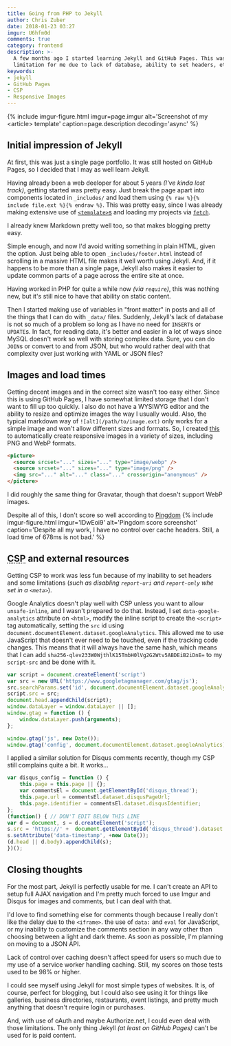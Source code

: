```yaml
---
title: Going from PHP to Jekyll
author: Chris Zuber
date: 2018-01-23 03:27
imgur: U6hfm0d
comments: true
category: frontend
description: >-
  A few months ago I started learning Jekyll and GitHub Pages. This was a severe
  limitation for me due to lack of database, ability to set headers, etc.
keywords:
- jekyll
- GitHub Pages
- CSP
- Responsive Images
---
```

{% include
  imgur-figure.html
  imgur=page.imgur
  alt='Screenshot of my &lt;article&gt; template'
  caption=page.description
  decoding='async'
%}

## Initial impression of Jekyll
At first, this was just a single page portfolio. It was still hosted on GitHub Pages,
so I decided that I may as well learn Jekyll.

Having already been a web deeloper for about 5 years *(I've kinda lost track)*,
getting started was pretty easy. Just break the page apart into components located
in `_includes/` and load them using <code>{% raw %}{% include file.ext %}{% endraw %}</code>.
This was pretty easy, since I was already making extensive use of [`<template>`s](https://developer.mozilla.org/en-US/docs/Web/HTML/Element/template)
and loading my projects via [`fetch`](https://developer.mozilla.org/en-US/docs/Web/API/WindowOrWorkerGlobalScope/fetch).

I already knew Markdown pretty well too, so that makes blogging pretty easy.

Simple enough, and now I'd avoid writing something in plain HTML, given the option.
Just being able to open `_includes/footer.html` instead of scrolling in a massive
HTML file makes it well worth using Jekyll. And, if it happens to be more than a
single page, Jekyll also makes it easier to update common parts of a page across
the entire site at once.

Having worked in PHP for quite a while now *(via `require`)*, this was nothing new,
but it's still nice to have that ability on static content.

Then I started making use of variables in "front matter" in posts and all of the
things that I can do with `_data/` files. Suddenly, Jekyll's lack of database
is not so much of a problem so long as I have no need for `INSERT`s or `UPDATE`s.
In fact, for reading data, it's better and easier in a lot of ways since MySQL
doesn't work so well with storing complex data. Sure, you can do `JOIN`s or convert
to and from JSON, but who would rather deal with that complexity over just working
with YAML or JSON files?

## Images and load times
Getting decent images and in the correct size wasn't too easy either. Since
this is using GitHub Pages, I have somewhat limited storage that I don't want
to fill up too quickly. I also do not have a WYSIWYG editor and the ability to
resize and optimize images the way I usually would. Also, the typical markdown
way of `![alt](/path/to/image.ext)` only works for a simple image and won't allow
different sizes and formats. So, I created [this](https://github.com/shgysk8zer0/shgysk8zer0.github.io/blob/master/_includes/imgur.html)
to automatically create responsive images in a variety of sizes, including PNG
and WebP formats.
```html
<picture>
  <source srcset="..." sizes="..." type="image/webp" />
  <source srcset="..." sizes="..." type="image/png" />
  <img src="..." alt="..." class="..." crossorigin="anonymous" />
</picture>
```

I did roughly the same thing for Gravatar, though that doesn't support WebP images.

Despite all of this, I don't score so well according to [Pingdom](https://tools.pingdom.com/)
{% include imgur-figure.html
  imgur='lDwEoi9'
  alt='Pingdom score screenshot'
  caption='Despite all my work, I have no control over cache headers. Still, a load time of 678ms is not bad.'
%}

## <abbr title="Content-Security-Policy">CSP</abbr> and external resources
Getting CSP to work was less fun because of my inability to set headers and some
limitations (*such as disabling `report-uri` and `report-only` whe set in a
`<meta>`*).

Google Analytics doesn't play well with CSP unless you want to allow `unsafe-inline`,
and I wasn't prepared to do that. Instead, I set `data-google-analytics` attribute
on `<html>`, modify the inline script to create the `<script>` tag automatically,
setting the `src` id using `document.documentElement.dataset.googleAnalytics`.
This allowed me to use JavaScript that doesn't ever need to be touched, even
if the tracking code changes. This means that it will always have the same hash,
which means that I can add `sha256-qlev233W0WjthlK15TmbH0lVg2G2Wtv5ABDEiB2iDnE=`
to my `script-src` and be done with it.

```javascript
var script = document.createElement('script')
var src = new URL('https://www.googletagmanager.com/gtag/js');
src.searchParams.set('id', document.documentElement.dataset.googleAnalytics);
script.src = src;
document.head.appendChild(script);
window.dataLayer = window.dataLayer || [];
window.gtag = function () {
	window.dataLayer.push(arguments);
};

window.gtag('js', new Date());
window.gtag('config', document.documentElement.dataset.googleAnalytics);
```

I applied a similar solution for Disqus comments recently, though my CSP still
complains quite a bit. It works...
```javascript
var disqus_config = function () {
	this.page = this.page || {};
	var commentsEl = document.getElementById('disqus_thread');
	this.page.url = commentsEl.dataset.disqusPageUrl;
	this.page.identifier = commentsEl.dataset.disqusIdentifier;
};
(function() { // DON'T EDIT BELOW THIS LINE
var d = document, s = d.createElement('script');
s.src = 'https://' +  document.getElementById('disqus_thread').dataset.disqusPageIdentifier + '.disqus.com/embed.js';
s.setAttribute('data-timestamp', +new Date());
(d.head || d.body).appendChild(s);
})();
```

## Closing thoughts
For the most part, Jekyll is perfectly usable for me. I can't create an API to
setup full AJAX navigation and I'm pretty much forced to use Imgur and Disqus for
images and comments, but I can deal with that.

I'd love to find something else for comments though because I really don't like
the delay due to the `<iframe>`. the use of `data:` and `eval` for JavaScript,
or my inability to customize the comments section in any way other than choosing
between a light and dark theme. As soon as possible, I'm planning on moving to
a JSON API.

Lack of control over caching doesn't affect speed for users so much due to my use
of a service worker handling caching. Still, my scores on those tests used to
be 98% or higher.

I could see myself using Jekyll for most simple types of websites. It is, of course,
perfect for blogging, but I could also see using it for things like galleries,
business directories, restaurants, event listings, and pretty much anything that
doesn't require login or purchases.

And, with use of oAuth and maybe Authorize.net, I could even deal with those
limitations. The only thing Jekyll *(at least on GitHub Pages)* can't be used for
is paid content.
